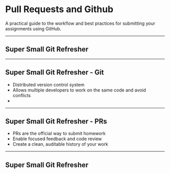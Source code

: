 # Pull Requests and Github

A practical guide to the workflow and best practices for submitting your assignments using GitHub.

---
## Super Small Git Refresher 


---
## Super Small Git Refresher - Git

- Distributed version control system
- Allows multiple developers to work on the same code and avoid conflicts
- 

---
## Super Small Git Refresher - PRs

- PRs are the official way to submit homework
- Enable focused feedback and code review
- Create a clean, auditable history of your work

---

## Super Small Git Refresher
